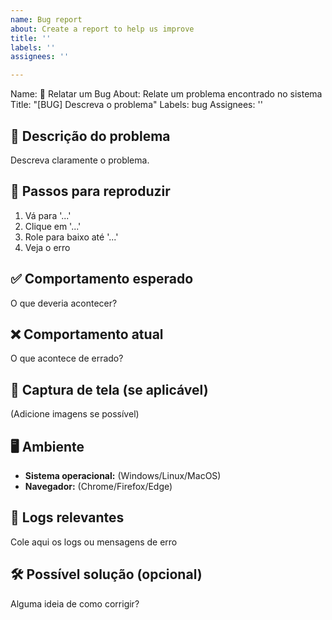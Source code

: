 ```yaml
---
name: Bug report
about: Create a report to help us improve
title: ''
labels: ''
assignees: ''

---
```


Name: 🐛 Relatar um Bug
About: Relate um problema encontrado no sistema
Title: "[BUG] Descreva o problema"
Labels: bug
Assignees: ''

## 🐛 Descrição do problema
Descreva claramente o problema.

## 🔄 Passos para reproduzir
1. Vá para '...'
2. Clique em '...'
3. Role para baixo até '...'
4. Veja o erro

## ✅ Comportamento esperado
O que deveria acontecer?

## ❌ Comportamento atual
O que acontece de errado?

## 📸 Captura de tela (se aplicável)
(Adicione imagens se possível)

## 🖥️ Ambiente
- **Sistema operacional:** (Windows/Linux/MacOS)
- **Navegador:** (Chrome/Firefox/Edge)

## 📜 Logs relevantes
Cole aqui os logs ou mensagens de erro

## 🛠 Possível solução (opcional)
Alguma ideia de como corrigir?
